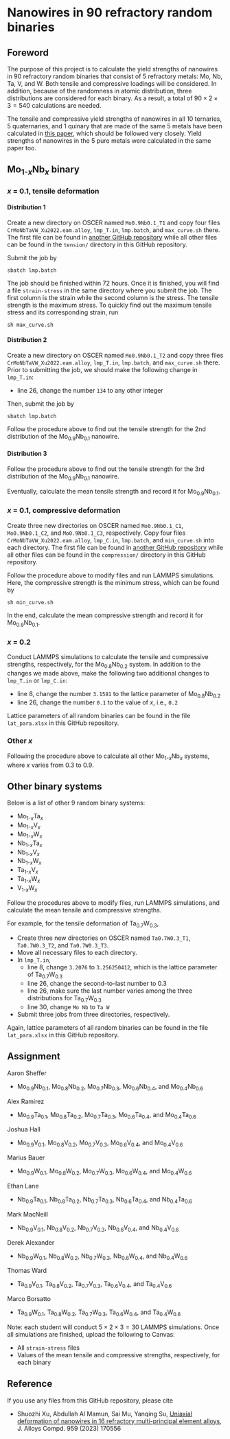 # Nanowires in 90 refractory random binaries

## Foreword

The purpose of this project is to calculate the yield strengths of nanowires in 90 refractory random binaries that consist of 5 refractory metals: Mo, Nb, Ta, V, and W. Both tensile and compressive loadings will be considered. In addition, because of the randomness in atomic distribution, three distributions are considered for each binary. As a result, a total of $90 \times 2 \times 3 = 540$ calculations are needed.

The tensile and compressive yield strengths of nanowires in all 10 ternaries, 5 quaternaries, and 1 quinary that are made of the same 5 metals have been calculated in [this paper](http://dx.doi.org/10.1016/j.jallcom.2023.170556), which should be followed very closely. Yield strengths of nanowires in the 5 pure metals were calculated in the same paper too.

## Mo<sub>1-_x_</sub>Nb<sub>_x_</sub> binary

### _x_ = 0.1, tensile deformation

#### Distribution 1

Create a new directory on OSCER named `Mo0.9Nb0.1_T1` and copy four files `CrMoNbTaVW_Xu2022.eam.alloy`, `lmp_T.in`, `lmp.batch`, and `max_curve.sh` there. The first file can be found in [another GitHub repository](https://github.com/shuozhixu/CMS_2022) while all other files can be found in the `tension/` directory in this GitHub repository.

Submit the job by

	sbatch lmp.batch

The job should be finished within 72 hours. Once it is finished, you will find a file `strain-stress` in the same directory where you submit the job. The first column is the strain while the second column is the stress. The tensile strength is the maximum stress. To quickly find out the maximum tensile stress and its corresponding strain, run

	sh max_curve.sh

#### Distribution 2

Create a new directory on OSCER named `Mo0.9Nb0.1_T2` and copy three files `CrMoNbTaVW_Xu2022.eam.alloy`, `lmp_T.in`, `lmp.batch`, and `max_curve.sh` there. Prior to submitting the job, we should make the following change in `lmp_T.in`:

- line 26, change the number `134` to any other integer

Then, submit the job by

	sbatch lmp.batch

Follow the procedure above to find out the tensile strength for the 2nd distribution of the Mo<sub>0.9</sub>Nb<sub>0.1</sub> nanowire.

#### Distribution 3

Follow the procedure above to find out the tensile strength for the 3rd distribution of the Mo<sub>0.9</sub>Nb<sub>0.1</sub> nanowire.

Eventually, calculate the mean tensile strength and record it for Mo<sub>0.9</sub>Nb<sub>0.1</sub>.

### _x_ = 0.1, compressive deformation

Create three new directories on OSCER named `Mo0.9Nb0.1_C1`, `Mo0.9Nb0.1_C2`, and `Mo0.9Nb0.1_C3`, respectively. Copy four files `CrMoNbTaVW_Xu2022.eam.alloy`, `lmp_C.in`, `lmp.batch`, and `min_curve.sh` into each directory. The first file can be found in [another GitHub repository](https://github.com/shuozhixu/CMS_2022) while all other files can be found in the `compression/` directory in this GitHub repository.

Follow the procedure above to modify files and run LAMMPS simulations. Here, the compressive strength is the minimum stress, which can be found by

	sh min_curve.sh

In the end, calculate the mean compressive strength and record it for Mo<sub>0.9</sub>Nb<sub>0.1</sub>.

### _x_ = 0.2

Conduct LAMMPS simulations to calculate the tensile and compressive strengths, respectively, for the Mo<sub>0.8</sub>Nb<sub>0.2</sub> system. In addition to the changes we made above, make the following two additional changes to `lmp_T.in` or `lmp_C.in`:

- line 8, change the number `3.1581` to the lattice parameter of Mo<sub>0.8</sub>Nb<sub>0.2</sub>
- line 26, change the number `0.1` to the value of _x_, i.e., `0.2`

Lattice parameters of all random binaries can be found in the file `lat_para.xlsx` in this GitHub repository.

### Other _x_

Following the procedure above to calculate all other Mo<sub>1-_x_</sub>Nb<sub>_x_</sub> systems, where _x_ varies from 0.3 to 0.9.

## Other binary systems

Below is a list of other 9 random binary systems:

- Mo<sub>1-_x_</sub>Ta<sub>_x_</sub>
- Mo<sub>1-_x_</sub>V<sub>_x_</sub>
- Mo<sub>1-_x_</sub>W<sub>_x_</sub>
- Nb<sub>1-_x_</sub>Ta<sub>_x_</sub>
- Nb<sub>1-_x_</sub>V<sub>_x_</sub>
- Nb<sub>1-_x_</sub>W<sub>_x_</sub>
- Ta<sub>1-_x_</sub>V<sub>_x_</sub>
- Ta<sub>1-_x_</sub>W<sub>_x_</sub>
- V<sub>1-_x_</sub>W<sub>_x_</sub>

Follow the procedures above to modify files, run LAMMPS simulations, and calculate the mean tensile and compressive strengths.

For example, for the tensile deformation of Ta<sub>0.7</sub>W<sub>0.3</sub>,

- Create three new directories on OSCER named `Ta0.7W0.3_T1`, `Ta0.7W0.3_T2`, and `Ta0.7W0.3_T3`.
- Move all necessary files to each directory.
- In `lmp_T.in`,
	- line 8, change `3.2076` to `3.256250412`, which is the lattice parameter of Ta<sub>0.7</sub>W<sub>0.3</sub>
	- line 26, change the second-to-last number to 0.3
	- line 26, make sure the last number varies among the three distributions for Ta<sub>0.7</sub>W<sub>0.3</sub>
	- line 30, change `Mo Nb` to `Ta W`
- Submit three jobs from three directories, respectively.

Again, lattice parameters of all random binaries can be found in the file `lat_para.xlsx` in this GitHub repository.

## Assignment

Aaron Sheffer

- Mo<sub>0.9</sub>Nb<sub>0.1</sub>, Mo<sub>0.8</sub>Nb<sub>0.2</sub>, Mo<sub>0.7</sub>Nb<sub>0.3</sub>, Mo<sub>0.6</sub>Nb<sub>0.4</sub>, and Mo<sub>0.4</sub>Nb<sub>0.6</sub>

Alex Ramirez

- Mo<sub>0.9</sub>Ta<sub>0.1</sub>, Mo<sub>0.8</sub>Ta<sub>0.2</sub>, Mo<sub>0.7</sub>Ta<sub>0.3</sub>, Mo<sub>0.6</sub>Ta<sub>0.4</sub>, and Mo<sub>0.4</sub>Ta<sub>0.6</sub>

Joshua Hall

- Mo<sub>0.9</sub>V<sub>0.1</sub>, Mo<sub>0.8</sub>V<sub>0.2</sub>, Mo<sub>0.7</sub>V<sub>0.3</sub>, Mo<sub>0.6</sub>V<sub>0.4</sub>, and Mo<sub>0.4</sub>V<sub>0.6</sub>

Marius Bauer

- Mo<sub>0.9</sub>W<sub>0.1</sub>, Mo<sub>0.8</sub>W<sub>0.2</sub>, Mo<sub>0.7</sub>W<sub>0.3</sub>, Mo<sub>0.6</sub>W<sub>0.4</sub>, and Mo<sub>0.4</sub>W<sub>0.6</sub>

Ethan Lane

- Nb<sub>0.9</sub>Ta<sub>0.1</sub>, Nb<sub>0.8</sub>Ta<sub>0.2</sub>, Nb<sub>0.7</sub>Ta<sub>0.3</sub>, Nb<sub>0.6</sub>Ta<sub>0.4</sub>, and Nb<sub>0.4</sub>Ta<sub>0.6</sub>

Mark MacNeill

- Nb<sub>0.9</sub>V<sub>0.1</sub>, Nb<sub>0.8</sub>V<sub>0.2</sub>, Nb<sub>0.7</sub>V<sub>0.3</sub>, Nb<sub>0.6</sub>V<sub>0.4</sub>, and Nb<sub>0.4</sub>V<sub>0.6</sub>

Derek Alexander

- Nb<sub>0.9</sub>W<sub>0.1</sub>, Nb<sub>0.8</sub>W<sub>0.2</sub>, Nb<sub>0.7</sub>W<sub>0.3</sub>, Nb<sub>0.6</sub>W<sub>0.4</sub>, and Nb<sub>0.4</sub>W<sub>0.6</sub>

Thomas Ward

- Ta<sub>0.9</sub>V<sub>0.1</sub>, Ta<sub>0.8</sub>V<sub>0.2</sub>, Ta<sub>0.7</sub>V<sub>0.3</sub>, Ta<sub>0.6</sub>V<sub>0.4</sub>, and Ta<sub>0.4</sub>V<sub>0.6</sub>

Marco Borsatto

- Ta<sub>0.9</sub>W<sub>0.1</sub>, Ta<sub>0.8</sub>W<sub>0.2</sub>, Ta<sub>0.7</sub>W<sub>0.3</sub>, Ta<sub>0.6</sub>W<sub>0.4</sub>, and Ta<sub>0.4</sub>W<sub>0.6</sub>

Note: each student will conduct $5\times 2\times 3 = 30$ LAMMPS simulations. Once all simulations are finished, upload the following to Canvas:

- All `strain-stress` files
- Values of the mean tensile and compressive strengths, respectively, for each binary 

## Reference

If you use any files from this GitHub repository, please cite

- Shuozhi Xu, Abdullah Al Mamun, Sai Mu, Yanqing Su, [Uniaxial deformation of nanowires in 16 refractory multi-principal element alloys](http://dx.doi.org/10.1016/j.jallcom.2023.170556), J. Alloys Compd. 959 (2023) 170556
